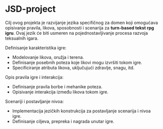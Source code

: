 # JSD-project
Cilj ovog projekta je razvijanje jezika specifičnog za domen koji omogućava opisivanje pravila, likova, sposobnosti i scenarija za <b>turn-based tekst rpg igru</b>. Ovaj jezik će biti usmeren na pojednostavljivanje procesa razvoja teksualnih igara.

Definisanje karakteristika igre:
 - Modelovanje likova, oružja i terena.
 - Definisanje posebnih poteza koje likovi mogu izvršiti tokom igre.
 - Specificiranje atributa likova, uključujući zdravlje, snagu, itd.

   
Opis pravila igre i interakcija:
 - Definisanje pravila borbe i mehanike poteza.
 - Opisivanje interakcija između likova tokom igre.

   
Scenariji i postavljanje nivoa:
 - Implementacija jezičkih konstrukcija za postavljanje scenarija i nivoa igre.
 - Definisanje ciljeva, prepreka i nagrada unutar igre.
